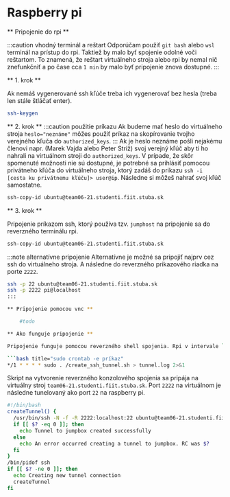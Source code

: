 ---
---

# Raspberry pi

** Pripojenie do rpi **

:::caution vhodný terminál a reštart
Odporúčam použiť `git bash` alebo `wsl` terminál na prístup do rpi. Taktiež by malo byť spojenie odolné voči reštartom. To znamená, že reštart virtuálneho stroja alebo rpi by nemal nič znefunkčniť a po čase cca `1 min` by malo byť  pripojenie znova dostupné.
::: 

** 1. krok **

Ak nemáš vygenerované ssh kľúče treba ich vygenerovať bez hesla (treba len stále štláčať enter). 
```bash title="Vygenerovanie ssh kľúčov"
ssh-keygen
```
** 2. krok **
:::caution použitie príkazu
Ak budeme mať heslo do virtuálneho stroja `heslo="neznáme"` môžes použiť príkaz na skopírovanie tvojho verejného kľuča do `authorized_keys`.
::: 
Ak je heslo neznáme pošli nejakému členovi napr. (Marek Vajda alebo Peter Stríž) svoj verejný kľúč aby ti ho nahrali na virtuálnom stroji do `authorized_keys`. V prípade, že skôr spomenuté možnosti nie sú dostupné, je potrebné sa prihlásiť pomocou privátneho kľúča do virtuálneho stroja, ktorý zadáš do prikazu `ssh -i [cesta ku privátnemu kľúču]> user@ip`. Následne si môžeš nahrať svoj kľúč samostatne.
```bash title="Skopírovanie verejného kľúča do virtuálneho stroja"
ssh-copy-id ubuntu@team06-21.studenti.fiit.stuba.sk
```
** 3. krok **

Pripojenie príkazom ssh, ktorý používa tzv. `jumphost` na pripojenie sa do reverzného terminálu rpi.
```bash title="pripojenie do rpi cez ssh jumphost"
ssh-copy-id ubuntu@team06-21.studenti.fiit.stuba.sk
```
:::note alternatívne pripojenie
Alternatívne je možné sa pripojiť najprv cez ssh do virtuálneho stroja. A následne do reverzného prikazového riadka na porte `2222`.
```bash title="alternatívne príkazy"
ssh -p 22 ubuntu@team06-21.studenti.fiit.stuba.sk
ssh -p 2222 pi@localhost
:::

** Pripojenie pomocou vnc **

    #todo

** Ako funguje pripojenie **

Pripojenie funguje pomocou reverzného shell spojenia. Rpi v intervale `1 min` spúšťa pomocou `sudo crontab -e` skript, ktorý kontroluje vytvorenie reverzného ssh spojenia na virtuálnom stroji.

```bash title="sudo crontab -e príkaz"
*/1 * * * * sudo . /create_ssh_tunnel.sh > tunnel.log 2>&1
```
Skript na vytvorenie reverzného konzolového spojenia sa pripája na virtuálny stroj `team06-21.studenti.fiit.stuba.sk`. Port `2222` na virtuálnom je následne tunelovaný ako port `22` na raspberry pi. 

```bash title="create_ssh_tunnel.sh"
#!/bin/bash
createTunnel() {
  /usr/bin/ssh -N -f -R 2222:localhost:22 ubuntu@team06-21.studenti.fiit.stuba.sk
  if [[ $? -eq 0 ]]; then
    echo Tunnel to jumpbox created successfully
  else
    echo An error occurred creating a tunnel to jumpbox. RC was $?
  fi
}
/bin/pidof ssh
if [[ $? -ne 0 ]]; then
  echo Creating new tunnel connection
  createTunnel
fi
```

